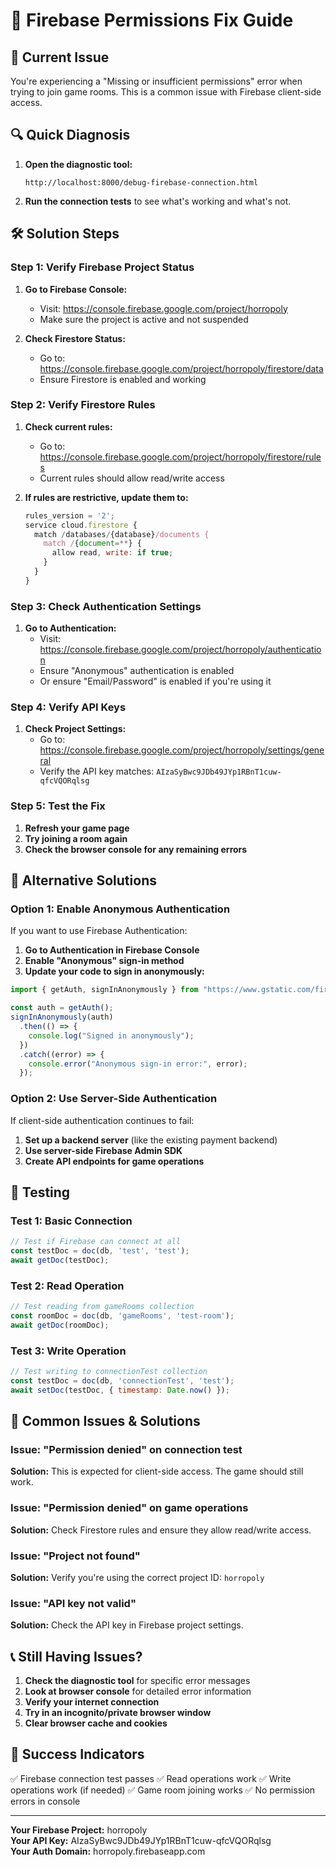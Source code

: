 # 🔧 Firebase Permissions Fix Guide

## 🚨 Current Issue

You're experiencing a "Missing or insufficient permissions" error when trying to join game rooms. This is a common issue with Firebase client-side access.

## 🔍 Quick Diagnosis

1. **Open the diagnostic tool:**
   ```
   http://localhost:8000/debug-firebase-connection.html
   ```

2. **Run the connection tests** to see what's working and what's not.

## 🛠️ Solution Steps

### Step 1: Verify Firebase Project Status

1. **Go to Firebase Console:**
   - Visit: https://console.firebase.google.com/project/horropoly
   - Make sure the project is active and not suspended

2. **Check Firestore Status:**
   - Go to: https://console.firebase.google.com/project/horropoly/firestore/data
   - Ensure Firestore is enabled and working

### Step 2: Verify Firestore Rules

1. **Check current rules:**
   - Go to: https://console.firebase.google.com/project/horropoly/firestore/rules
   - Current rules should allow read/write access

2. **If rules are restrictive, update them to:**
   ```javascript
   rules_version = '2';
   service cloud.firestore {
     match /databases/{database}/documents {
       match /{document=**} {
         allow read, write: if true;
       }
     }
   }
   ```

### Step 3: Check Authentication Settings

1. **Go to Authentication:**
   - Visit: https://console.firebase.google.com/project/horropoly/authentication
   - Ensure "Anonymous" authentication is enabled
   - Or ensure "Email/Password" is enabled if you're using it

### Step 4: Verify API Keys

1. **Check Project Settings:**
   - Go to: https://console.firebase.google.com/project/horropoly/settings/general
   - Verify the API key matches: `AIzaSyBwc9JDb49JYp1RBnT1cuw-qfcVQORqlsg`

### Step 5: Test the Fix

1. **Refresh your game page**
2. **Try joining a room again**
3. **Check the browser console for any remaining errors**

## 🔧 Alternative Solutions

### Option 1: Enable Anonymous Authentication

If you want to use Firebase Authentication:

1. **Go to Authentication in Firebase Console**
2. **Enable "Anonymous" sign-in method**
3. **Update your code to sign in anonymously:**

```javascript
import { getAuth, signInAnonymously } from "https://www.gstatic.com/firebasejs/10.7.1/firebase-auth.js";

const auth = getAuth();
signInAnonymously(auth)
  .then(() => {
    console.log("Signed in anonymously");
  })
  .catch((error) => {
    console.error("Anonymous sign-in error:", error);
  });
```

### Option 2: Use Server-Side Authentication

If client-side authentication continues to fail:

1. **Set up a backend server** (like the existing payment backend)
2. **Use server-side Firebase Admin SDK**
3. **Create API endpoints for game operations**

## 🧪 Testing

### Test 1: Basic Connection
```javascript
// Test if Firebase can connect at all
const testDoc = doc(db, 'test', 'test');
await getDoc(testDoc);
```

### Test 2: Read Operation
```javascript
// Test reading from gameRooms collection
const roomDoc = doc(db, 'gameRooms', 'test-room');
await getDoc(roomDoc);
```

### Test 3: Write Operation
```javascript
// Test writing to connectionTest collection
const testDoc = doc(db, 'connectionTest', 'test');
await setDoc(testDoc, { timestamp: Date.now() });
```

## 🚨 Common Issues & Solutions

### Issue: "Permission denied" on connection test
**Solution:** This is expected for client-side access. The game should still work.

### Issue: "Permission denied" on game operations
**Solution:** Check Firestore rules and ensure they allow read/write access.

### Issue: "Project not found"
**Solution:** Verify you're using the correct project ID: `horropoly`

### Issue: "API key not valid"
**Solution:** Check the API key in Firebase project settings.

## 📞 Still Having Issues?

1. **Check the diagnostic tool** for specific error messages
2. **Look at browser console** for detailed error information
3. **Verify your internet connection**
4. **Try in an incognito/private browser window**
5. **Clear browser cache and cookies**

## 🎯 Success Indicators

✅ Firebase connection test passes
✅ Read operations work
✅ Write operations work (if needed)
✅ Game room joining works
✅ No permission errors in console

---

**Your Firebase Project:** horropoly  
**Your API Key:** AIzaSyBwc9JDb49JYp1RBnT1cuw-qfcVQORqlsg  
**Your Auth Domain:** horropoly.firebaseapp.com 